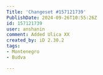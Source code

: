```yaml
---
Title: 'Changeset #157121739'
PublishDate: 2024-09-26T10:55:26Z
id: 157121739
user: anshanin
comment: Added Ulica XX
created_by: iD 2.30.2
tags:
- Montenegro
- Budva

---
```

